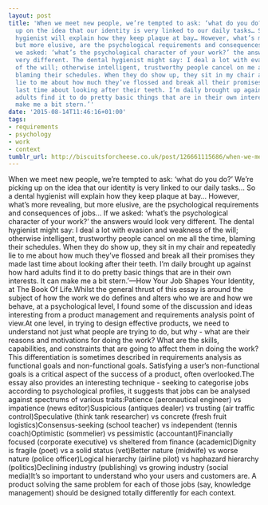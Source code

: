 ```yaml
---
layout: post
title: 'When we meet new people, we’re tempted to ask: ‘what do you do?’ We’re picking
  up on the idea that our identity is very linked to our daily tasks… So a dental
  hygienist will explain how they keep plaque at bay… However, what’s more revealing,
  but more elusive, are the psychological requirements and consequences of jobs… If
  we asked: ‘what’s the psychological character of your work?’ the answers would look
  very different. The dental hygienist might say: I deal a lot with evasion and weakness
  of the will; otherwise intelligent, trustworthy people cancel on me all the time,
  blaming their schedules. When they do show up, they sit in my chair and repeatedly
  lie to me about how much they’ve flossed and break all their promises they made
  last time about looking after their teeth. I’m daily brought up against how hard
  adults find it to do pretty basic things that are in their own interests. It can
  make me a bit stern.’'
date: '2015-08-14T11:46:16+01:00'
tags:
- requirements
- psychology
- work
- context
tumblr_url: http://biscuitsforcheese.co.uk/post/126661115686/when-we-meet-new-people-were-tempted-to-ask
---
```

When we meet new people, we’re tempted to ask: ‘what do you do?’ We’re picking up on the idea that our identity is very linked to our daily tasks… So a dental hygienist will explain how they keep plaque at bay… However, what’s more revealing, but more elusive, are the psychological requirements and consequences of jobs… If we asked: ‘what’s the psychological character of your work?’ the answers would look very different. The dental hygienist might say: I deal a lot with evasion and weakness of the will; otherwise intelligent, trustworthy people cancel on me all the time, blaming their schedules. When they do show up, they sit in my chair and repeatedly lie to me about how much they’ve flossed and break all their promises they made last time about looking after their teeth. I’m daily brought up against how hard adults find it to do pretty basic things that are in their own interests. It can make me a bit stern.’—How Your Job Shapes Your Identity, at The Book Of Life.Whilst the general thrust of this essay is around the subject of how the work we do defines and alters who we are and how we behave, at a psychological level, I found some of the discussion and ideas interesting from a product management and requirements analysis point of view.At one level, in trying to design effective products, we need to understand not just what people are trying to do, but why - what are their reasons and motivations for doing the work? What are the skills, capabilities, and constraints that are going to affect them in doing the work? This differentiation is sometimes described in requirements analysis as functional goals and non-functional goals. Satisfying a user’s non-functional goals is a critical aspect of the success of a product, often overlooked.The essay also provides an interesting technique - seeking to categorise jobs according to psychological profiles, it suggests that jobs can be analysed against spectrums of various traits:Patience (aeronautical engineer) vs impatience (news editor)Suspicious (antiques dealer) vs trusting (air traffic control)Speculative (think tank researcher) vs concrete (fresh fruit logistics)Consensus-seeking (school teacher) vs independent (tennis coach)Optimistic (sommelier) vs pessimistic (accountant)Financially focused (corporate executive) vs sheltered from finance (academic)Dignity is fragile (poet) vs a solid status (vet)Better nature (midwife) vs worse nature (police officer)Logical hierarchy (airline pilot) vs haphazard hierarchy (politics)Declining industry (publishing) vs growing industry (social media)It’s so important to understand who your users and customers are. A product solving the same problem for each of those jobs (say, knowledge management) should be designed totally differently for each context.
